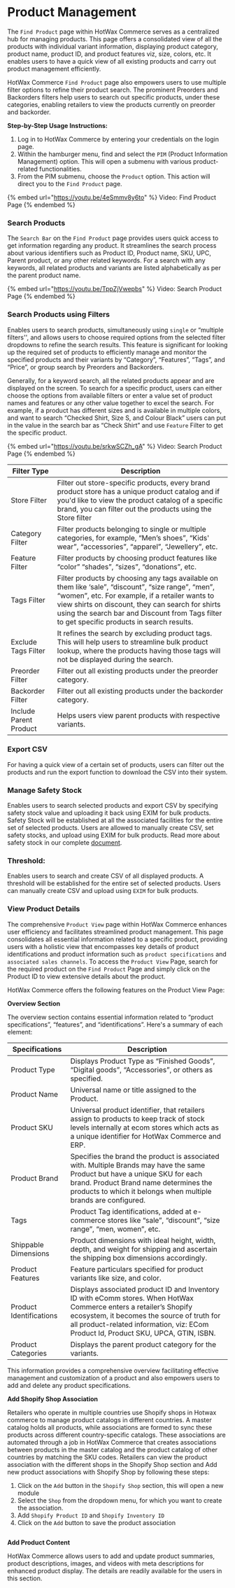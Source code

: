 # Product Management

The `Find Product` page within HotWax Commerce serves as a centralized hub for managing products. This page offers a consolidated view of all the products with individual variant information, displaying product category, product name, product ID, and product features viz, size, colors, etc. It enables users to have a quick view of all existing products and carry out product management efficiently.

HotWax Commerce `Find Product` page also empowers users to use multiple filter options to refine their product search. The prominent Preorders and Backorders filters help users to search out specific products, under these categories, enabling retailers to view the products currently on preorder and backorder.

**Step-by-Step Usage Instructions:**

1. Log in to HotWax Commerce by entering your credentials on the login page.
2. Within the hamburger menu, find and select the `PIM` (Product Information Management) option. This will open a submenu with various product-related functionalities.
3. From the PIM submenu, choose the `Product` option. This action will direct you to the `Find Product` page.

{% embed url="https://youtu.be/4eSmmv8y6to" %}
Video: Find Product Page
{% endembed %}

### Search Products

The `Search Bar` on the `Find Product` page provides users quick access to get information regarding any product. It streamlines the search process about various identifiers such as Product ID, Product name, SKU, UPC, Parent product, or any other related keywords. For a search with any keywords, all related products and variants are listed alphabetically as per the parent product name.

{% embed url="https://youtu.be/TppZjVwepbs" %}
Video: Search Product Page
{% endembed %}

### Search Products using Filters

Enables users to search products, simultaneously using `single` or “multiple filters'', and allows users to choose required options from the selected filter dropdowns to refine the search results. This feature is significant for looking up the required set of products to efficiently manage and monitor the specified products and their variants by “Category”, “Features”, “Tags”, and “Price”, or group search by Preorders and Backorders.

Generally, for a keyword search, all the related products appear and are displayed on the screen. To search for a specific product, users can either choose the options from available filters or enter a value set of product names and features or any other value together to excel the search. For example, if a product has different sizes and is available in multiple colors, and want to search “Checked Shirt, Size S, and Colour Black” users can put in the value in the search bar as “Check Shirt” and use `Feature` Filter to get the specific product.

{% embed url="https://youtu.be/srkwSCZh_gA" %}
Video: Search Product Page
{% endembed %}

| **Filter Type**        | **Description**                                                                                                                                                                                                                                                                                           |
| ---------------------- | --------------------------------------------------------------------------------------------------------------------------------------------------------------------------------------------------------------------------------------------------------------------------------------------------------- |
| Store Filter           | Filter out store-specific products, every brand product store has a unique product catalog and if you'd like to view the product catalog of a specific brand, you can filter out the products using the Store filter                                                                                      |
| Category Filter        | Filter products belonging to single or multiple categories, for example, “Men’s shoes”, “Kids' wear”, “accessories”, “apparel”, “Jewellery”, etc.                                                                                                                                                         |
| Feature Filter         | Filter products by choosing product features like “color” “shades”, “sizes”, “donations”, etc.                                                                                                                                                                                                            |
| Tags Filter            | Filter products by choosing any tags available on them like ‘sale”, “discount”, “size range”, “men”, “women”, etc. For example, if a retailer wants to view shirts on discount, they can search for shirts using the search bar and Discount from Tags filter to get specific products in search results. |
| Exclude Tags Filter    | It refines the search by excluding product tags. This will help users to streamline bulk product lookup, where the products having those tags will not be displayed during the search.                                                                                                                    |
| Preorder Filter        | Filter out all existing products under the preorder category.                                                                                                                                                                                                                                             |
| Backorder Filter       | Filter out all existing products under the backorder category.                                                                                                                                                                                                                                            |
| Include Parent Product | Helps users view parent products with respective variants.                                                                                                                                                                                                                                                |

### Export CSV

For having a quick view of a certain set of products, users can filter out the products and run the export function to download the CSV into their system.

### Manage Safety Stock

Enables users to search selected products and export CSV by specifying safety stock value and uploading it back using EXIM for bulk products. Safety Stock will be established at all the associated facilities for the entire set of selected products. Users are allowed to manually create CSV, set safety stocks, and upload using EXIM for bulk products. Read more about safety stock in our complete [document](../inventory/safety-stock/).

### Threshold:

Enables users to search and create CSV of all displayed products. A threshold will be established for the entire set of selected products. Users can manually create CSV and upload using `EXIM` for bulk products.&#x20;

### View Product Details

The comprehensive `Product View` page within HotWax Commerce enhances user efficiency and facilitates streamlined product management. This page consolidates all essential information related to a specific product, providing users with a holistic view that encompasses key details of product identifications and product information such as `product specifications` and `associated sales channels`. To access the `Product View` Page, search for the required product on the `Find Product` Page and simply click on the Product ID to view extensive details about the product.

HotWax Commerce offers the following features on the Product View Page:

**Overview Section**

The overview section contains essential information related to “product specifications”, “features”, and “identifications”. Here's a summary of each element:

| **Specifications**      | **Description**                                                                                                                                                                                                                                         |
| ----------------------- | ------------------------------------------------------------------------------------------------------------------------------------------------------------------------------------------------------------------------------------------------------- |
| Product Type            | Displays Product Type as “Finished Goods”, “Digital goods”, “Accessories”, or others as specified.                                                                                                                                                      |
| Product Name            | Universal name or title assigned to the Product.                                                                                                                                                                                                        |
| Product SKU             | Universal product identifier, that retailers assign to products to keep track of stock levels internally at ecom stores which acts as a unique identifier for HotWax Commerce and ERP.                                                                  |
| Product Brand           | Specifies the brand the product is associated with. Multiple Brands may have the same Product but have a unique SKU for each brand. Product Brand name determines the products to which it belongs when multiple brands are configured.                 |
| Tags                    | Product Tag identifications, added at e-commerce stores like “sale”, “discount”, “size range”, “men, women”, etc.                                                                                                                                       |
| Shippable Dimensions    | Product dimensions with ideal height, width, depth, and weight for shipping and ascertain the shipping box dimensions accordingly.                                                                                                                      |
| Product Features        | Feature particulars specified for product variants like size, and color.                                                                                                                                                                                |
| Product Identifications | Displays associated product ID and Inventory ID with eComm stores. When HotWax Commerce enters a retailer’s Shopify ecosystem, it becomes the source of truth for all product-related information, viz: ECom Product Id, Product SKU, UPCA, GTIN, ISBN. |
| Product Categories      | Displays the parent product category for the variants.                                                                                                                                                                                                  |

This information provides a comprehensive overview facilitating effective management and customization of a product and also empowers users to add and delete any product specifications.

**Add Shopify Shop Association**

Retailers who operate in multiple countries use Shopify shops in Hotwax commerce to manage product catalogs in different countries. A master catalog holds all products, while associations are formed to sync these products across different country-specific catalogs. These associations are automated through a job in HotWax Commerce that creates associations between products in the master catalog and the product catalog of other countries by matching the SKU codes. Retailers can view the product association with the different shops in the Shopify Shop section and Add new product associations with Shopify Shop by following these steps:

1. Click on the `Add` button in the `Shopify Shop` section, this will open a new module
2. Select the `Shop` from the dropdown menu, for which you want to create the association.
3. Add `Shopify Product ID` and `Shopify Inventory ID`
4. Click on the `Add` button to save the product association

<figure><img src="https://www.hotwax.co/hubfs/Product%20Updates%20and%20Release%20Notes/2023/Nov-Dec%202023%20PU/Manage%20Shopify%20Shop%20Product%20Associations.png" alt=""><figcaption></figcaption></figure>

**Add Product Content**

HotWax Commerce allows users to add and update product summaries, product descriptions, images, and videos with meta descriptions for enhanced product display. The details are readily available for the users in this section.

